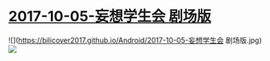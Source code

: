 # [2017-10-05-妄想学生会 剧场版](http://bangumi.bilibili.com/anime/6481)
![](https://bilicover2017.github.io/Android/2017-10-05-妄想学生会 剧场版.jpg)
![](https://bilicover2017.github.io/iOS/2017.10-05.jpg)